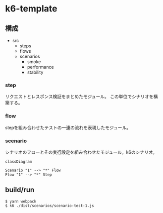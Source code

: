 # k6-template

## 構成

- src
    - steps
    - flows
    - scenarios
        - smoke
        - performance
        - stability

### step

リクエストとレスポンス検証をまとめたモジュール。
この単位でシナリオを構築する。

### flow

stepを組み合わせたテストの一連の流れを表現したモジュール。

### scenario

シナリオのフローとその実行設定を組み合わせたモジュール。k6のシナリオ。

```mermaid
classDiagram

Scenario "1" --> "*" Flow
Flow "1" --> "*" Step
```

## build/run

```shell
$ yarn webpack
$ k6 ./dist/scenarios/scenario-test-1.js
```
